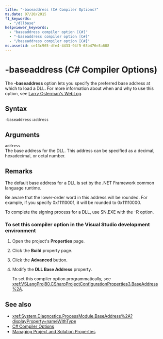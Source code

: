 ```yaml
---
title: "-baseaddress (C# Compiler Options)"
ms.date: 07/20/2015
f1_keywords: 
  - "/dllbase"
helpviewer_keywords: 
  - "baseaddress compiler option [C#]"
  - "-baseaddress compiler option [C#]"
  - "/baseaddress compiler option [C#]"
ms.assetid: ce13c965-dfe4-4433-94f5-63b476e3a608
---
```

# -baseaddress (C# Compiler Options)
The **-baseaddress** option lets you specify the preferred base address at which to load a DLL. For more information about when and why to use this option, see [Larry Osterman's WebLog](https://blogs.msdn.microsoft.com/larryosterman/2004/07/06/why-should-i-even-bother-to-use-dlls-in-my-system/).  
  
## Syntax  
  
```console  
-baseaddress:address  
```  
  
## Arguments  
 `address`  
 The base address for the DLL. This address can be specified as a decimal, hexadecimal, or octal number.  
  
## Remarks  
 The default base address for a DLL is set by the .NET Framework common language runtime.  
  
 Be aware that the lower-order word in this address will be rounded. For example, if you specify 0x11110001, it will be rounded to 0x11110000.  
  
 To complete the signing process for a DLL, use SN.EXE with the -R option.  
  
### To set this compiler option in the Visual Studio development environment  
  
1.  Open the project's **Properties** page.  
  
2.  Click the **Build** property page.  
  
3.  Click the **Advanced** button.  
  
4.  Modify the **DLL Base Address** property.  
  
     To set this compiler option programmatically, see <xref:VSLangProj80.CSharpProjectConfigurationProperties3.BaseAddress%2A>.  
  
## See also

- <xref:System.Diagnostics.ProcessModule.BaseAddress%2A?displayProperty=nameWithType>
- [C# Compiler Options](../../../csharp/language-reference/compiler-options/index.md)
- [Managing Project and Solution Properties](/visualstudio/ide/managing-project-and-solution-properties)
